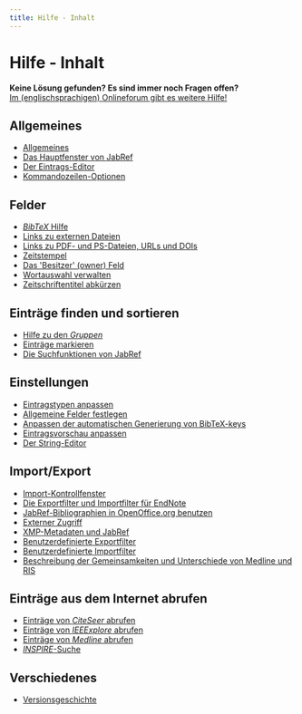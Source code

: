 ```yaml
---
title: Hilfe - Inhalt
---
```


# Hilfe - Inhalt

<div class="panel panel-info">
  <div class="panel-heading">
    <strong>Keine Lösung gefunden? Es sind immer noch Fragen offen?</strong>
  </div>
  <div class="panel-body">
    <a class="btn btn-default" role="button" href="http://discourse.jabref.org">Im (englischsprachigen) Onlineforum gibt es weitere Hilfe!</a>
  </div>
</div>

## Allgemeines

-   [Allgemeines](JabRefHelp)
-   [Das Hauptfenster von JabRef](BaseFrameHelp)
-   [Der Eintrags-Editor](EntryEditorHelp)
-   [Kommandozeilen-Optionen](CommandLine)

## Felder

-   [*BibTeX* Hilfe](BibtexHelp)
-   [Links zu externen Dateien](FileLinks)
-   [Links zu PDF- und PS-Dateien, URLs und DOIs](ExternalFiles)
-   [Zeitstempel](TimeStampHelp)
-   [Das 'Besitzer' (owner) Feld](OwnerHelp)
-   [Wortauswahl verwalten](ContentSelectorHelp)
-   [Zeitschriftentitel abkürzen](JournalAbbreviations)

## Einträge finden und sortieren

-   [Hilfe zu den *Gruppen*](GroupsHelp)
-   [Einträge markieren](MarkingHelp)
-   [Die Suchfunktionen von JabRef](SearchHelp)

## Einstellungen

-   [Eintragstypen anpassen](CustomEntriesHelp)
-   [Allgemeine Felder festlegen](GeneralFields)
-   [Anpassen der automatischen Generierung von BibTeX-keys](BibtexKeyPatterns)
-   [Eintragsvorschau anpassen](PreviewHelp)
-   [Der String-Editor](StringEditorHelp)

## Import/Export
-   [Import-Kontrollfenster](ImportInspectionDialog)
-   [Die Exportfilter und Importfilter für EndNote](EndNoteFilters)
-   [JabRef-Bibliographien in OpenOffice.org benutzen](OpenOfficeHelp)
-   [Externer Zugriff](RemoteHelp)
-   [XMP-Metadaten und JabRef](XMPHelp)
-   [Benutzerdefinierte Exportfilter](CustomExports)
-   [Benutzerdefinierte Importfilter](CustomImports)
-   [Beschreibung der Gemeinsamkeiten und Unterschiede von Medline und RIS](MedlineRIS)

## Einträge aus dem Internet abrufen
-   [Einträge von *CiteSeer* abrufen](CiteSeerHelp)
-   [Einträge von *IEEExplore* abrufen](IEEEXploreHelp)
-   [Einträge von *Medline* abrufen](MedlineHelp)
-   [*INSPIRE*-Suche](INSPIRE)

## Verschiedenes

-   [Versionsgeschichte](RevisionHistory)
